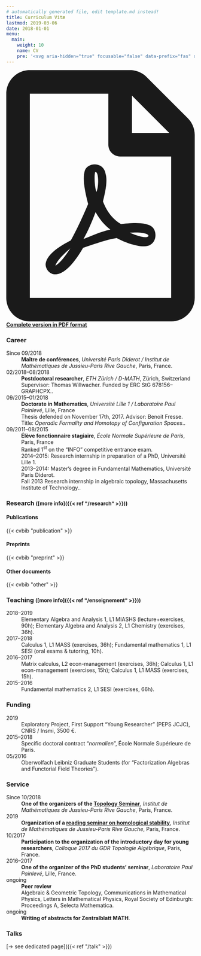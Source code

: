 ```yaml
---
# automatically generated file, edit template.md instead!
title: Curriculum Vitæ
lastmod: 2019-03-06
date: 2018-01-01
menu:
  main:
    weight: 10
    name: CV
    pre: '<svg aria-hidden="true" focusable="false" data-prefix="fas" data-icon="portrait" class="svg-inline--fa fa-portrait fa-w-12" role="img" xmlns="http://www.w3.org/2000/svg" viewBox="0 0 384 512"><path fill="currentColor" d="M336 0H48C21.5 0 0 21.5 0 48v416c0 26.5 21.5 48 48 48h288c26.5 0 48-21.5 48-48V48c0-26.5-21.5-48-48-48zM192 128c35.3 0 64 28.7 64 64s-28.7 64-64 64-64-28.7-64-64 28.7-64 64-64zm112 236.8c0 10.6-10 19.2-22.4 19.2H102.4C90 384 80 375.4 80 364.8v-19.2c0-31.8 30.1-57.6 67.2-57.6h5c12.3 5.1 25.7 8 39.8 8s27.6-2.9 39.8-8h5c37.1 0 67.2 25.8 67.2 57.6v19.2z"></path></svg>'
---
```


<p class="lead"><strong><a href="cv.en.pdf"><svg class="svg-inline--fa fa-file-pdf fa-w-12" aria-hidden="true" data-prefix="far" data-icon="file-pdf" role="img" xmlns="http://www.w3.org/2000/svg" viewBox="0 0 384 512" data-fa-i2svg=""><path fill="currentColor" d="M369.9 97.9L286 14C277 5 264.8-.1 252.1-.1H48C21.5 0 0 21.5 0 48v416c0 26.5 21.5 48 48 48h288c26.5 0 48-21.5 48-48V131.9c0-12.7-5.1-25-14.1-34zM332.1 128H256V51.9l76.1 76.1zM48 464V48h160v104c0 13.3 10.7 24 24 24h104v288H48zm250.2-143.7c-12.2-12-47-8.7-64.4-6.5-17.2-10.5-28.7-25-36.8-46.3 3.9-16.1 10.1-40.6 5.4-56-4.2-26.2-37.8-23.6-42.6-5.9-4.4 16.1-.4 38.5 7 67.1-10 23.9-24.9 56-35.4 74.4-20 10.3-47 26.2-51 46.2-3.3 15.8 26 55.2 76.1-31.2 22.4-7.4 46.8-16.5 68.4-20.1 18.9 10.2 41 17 55.8 17 25.5 0 28-28.2 17.5-38.7zm-198.1 77.8c5.1-13.7 24.5-29.5 30.4-35-19 30.3-30.4 35.7-30.4 35zm81.6-190.6c7.4 0 6.7 32.1 1.8 40.8-4.4-13.9-4.3-40.8-1.8-40.8zm-24.4 136.6c9.7-16.9 18-37 24.7-54.7 8.3 15.1 18.9 27.2 30.1 35.5-20.8 4.3-38.9 13.1-54.8 19.2zm131.6-5s-5 6-37.3-7.8c35.1-2.6 40.9 5.4 37.3 7.8z"></path></svg> Complete version in PDF format</a></strong></p>


### Career


<dl class="row">


<dt class="col-lg-2 col-sm-3">Since 09/2018</dt>
<dd class="col-lg-10 col-sm-9"><strong>Maître de conférences</strong>, <em>Université Paris Diderot / Institut de Mathématiques de Jussieu-Paris Rive Gauche</em>, Paris, France.</dd>


<dt class="col-lg-2 col-sm-3">02/2018–08/2018</dt>
<dd class="col-lg-10 col-sm-9"><strong>Postdoctoral researcher</strong>, <em>ETH Zürich / D-MATH</em>, Zürich, Switzerland<br>Supervisor: Thomas Willwacher. Funded by ERC StG 678156–GRAPHCPX..</dd>


<dt class="col-lg-2 col-sm-3">09/2015–01/2018</dt>
<dd class="col-lg-10 col-sm-9"><strong>Doctorate in Mathematics</strong>, <em>Université Lille 1 / Laboratoire Paul Painlevé</em>, Lille, France<br>Thesis defended on November 17th, 2017. Advisor: Benoit Fresse.<br />
Title: <em>Operadic Formality and Homotopy of Configuration Spaces</em>..</dd>


<dt class="col-lg-2 col-sm-3">09/2011–08/2015</dt>
<dd class="col-lg-10 col-sm-9"><strong>Élève fonctionnaire stagiaire</strong>, <em>École Normale Supérieure de Paris</em>, Paris, France<br>Ranked 1<sup>st</sup> on the “INFO” competitive entrance exam.<br />
2014–2015: Research internship in preparation of a PhD, Université Lille 1.<br />
2013–2014: Master’s degree in Fundamental Mathematics, Université Paris Diderot.<br />
Fall 2013 Research internship in algebraic topology, Massachusetts Institute of Technology..</dd>


</dl>



### Research <small>([more info]({{< ref "/research" >}}))</small>







<h4>Publications</h4>
{{< cvbib "publication" >}}
<h4>Preprints</h4>
{{< cvbib "preprint" >}}
<h4>Other documents</h4>
{{< cvbib "other" >}}


### Teaching <small>([more info]({{< ref "/enseignement" >}}))</small>


<dl class="row">



<dt class="col-lg-2 col-sm-3">2018–2019</dt>
<dd class="col-lg-10 col-sm-9">Elementary Algebra and Analysis 1, L1 MIASHS (lecture+exercises, 90h); Elementary Algebra and Analysis 2, L1 Chemistry (exercises, 36h).</dd>


<dt class="col-lg-2 col-sm-3">2017–2018</dt>
<dd class="col-lg-10 col-sm-9">Calculus 1, L1 MASS (exercises, 36h); Fundamental mathematics 1, L1 SESI (oral exams &amp; tutoring, 10h).</dd>


<dt class="col-lg-2 col-sm-3">2016–2017</dt>
<dd class="col-lg-10 col-sm-9">Matrix calculus, L2 econ-management (exercises, 36h); Calculus 1, L1 econ-management (exercises, 15h); Calculus 1, L1 MASS (exercises, 15h).</dd>


<dt class="col-lg-2 col-sm-3">2015–2016</dt>
<dd class="col-lg-10 col-sm-9">Fundamental mathematics 2, L1 SESI (exercises, 66h).</dd>

</dl>



### Funding


<dl class="row">



<dt class="col-lg-2 col-sm-3">2019</dt>
<dd class="col-lg-10 col-sm-9">Exploratory Project, First Support “Young Researcher” (PEPS JCJC), CNRS / Insmi, 3500 €.</dd>


<dt class="col-lg-2 col-sm-3">2015–2018</dt>
<dd class="col-lg-10 col-sm-9">Specific doctoral contract “<em>normalien</em>”, École Normale Supérieure de Paris.</dd>


<dt class="col-lg-2 col-sm-3">05/2016</dt>
<dd class="col-lg-10 col-sm-9">Oberwolfach Leibniz Graduate Students (for “Factorization Algebras and Functorial Field Theories”).</dd>

</dl>



### Service


<dl class="row">


<dt class="col-lg-2 col-sm-3">Since 10/2018</dt>
<dd class="col-lg-10 col-sm-9"><strong>One of the organizers of the <a href="www.imj-prg.fr/spip.php?article67">Topology Seminar</a></strong>, <em>Institut de Mathématiques de Jussieu-Paris Rive Gauche</em>, Paris, France.</dd>


<dt class="col-lg-2 col-sm-3">2019</dt>
<dd class="col-lg-10 col-sm-9"><strong>Organization of a <a href="https://idrissi.eu/fr/gdt-stabilite/">reading seminar on homological stability</a></strong>, <em>Institut de Mathématiques de Jussieu-Paris Rive Gauche</em>, Paris, France.</dd>


<dt class="col-lg-2 col-sm-3">10/2017</dt>
<dd class="col-lg-10 col-sm-9"><strong>Participation to the organization of the introductory day for young researchers</strong>, <em>Colloque 2017 du GDR Topologie Algébrique</em>, Paris, France.</dd>


<dt class="col-lg-2 col-sm-3">2016–2017</dt>
<dd class="col-lg-10 col-sm-9"><strong>One of the organizer of the PhD students’ seminar</strong>, <em>Laboratoire Paul Painlevé</em>, Lille, France.</dd>


<dt class="col-lg-2 col-sm-3">ongoing</dt>
<dd class="col-lg-10 col-sm-9"><strong>Peer review</strong><br>Algebraic &amp; Geometric Topology, Communications in Mathematical Physics, Letters in Mathematical Physics, Royal Society of Edinburgh: Proceedings A, Selecta Mathematica.</dd>


<dt class="col-lg-2 col-sm-3">ongoing</dt>
<dd class="col-lg-10 col-sm-9"><strong>Writing of abstracts for Zentralblatt MATH</strong>.</dd>


</dl>



### Talks

[→ see dedicated page]({{< ref "/talk" >}})


